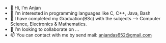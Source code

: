 - 👋 Hi, I’m Anjan
- 👀 I’m interested in programming languages like C, C++, Java, Bash
- 🌱 I have completed my Graduation(BSc) with the subjects --> Computer Science, Electronics & Mathematics.
- 💞️ I’m looking to collaborate on ...
- 📫 You can contact with me by send mail: anjandas652@gmail.com

<!---
Anjan-Anjan/Anjan-Anjan is a ✨ special ✨ repository because its `README.md` (this file) appears on your GitHub profile.
You can click the Preview link to take a look at your changes.
--->
